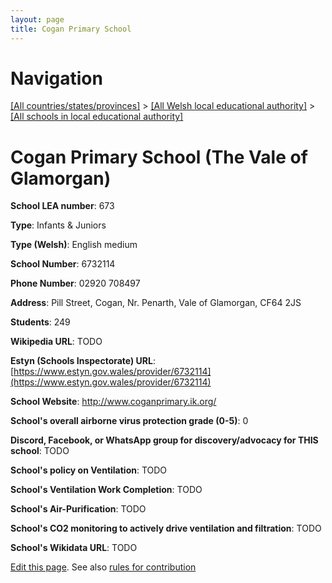 ```yaml
---
layout: page
title: Cogan Primary School
---
```

# Navigation

[[All countries/states/provinces]](../../..) > [[All Welsh local educational authority]](../..) > [[All schools in local educational authority]](..)

# Cogan Primary School (The Vale of Glamorgan)

**School LEA number**: 673

**Type**: Infants & Juniors

**Type (Welsh)**: English medium

**School Number**: 6732114

**Phone Number**: 02920 708497

**Address**: Pill Street, Cogan, Nr. Penarth, Vale of Glamorgan, CF64 2JS

**Students**: 249

**Wikipedia URL**: TODO

**Estyn (Schools Inspectorate) URL**: [https://www.estyn.gov.wales/provider/6732114](https://www.estyn.gov.wales/provider/6732114)

**School Website**: http://www.coganprimary.ik.org/

**School's overall airborne virus protection grade (0-5)**: 0

**Discord, Facebook, or WhatsApp group for discovery/advocacy for THIS school**: TODO

**School's policy on Ventilation**: TODO

**School's Ventilation Work Completion**: TODO

**School's Air-Purification**: TODO

**School's CO2 monitoring to actively drive ventilation and filtration**: TODO

**School's Wikidata URL**: TODO




[Edit this page](https://github.com/ventilate-schools/Wales/edit/prif/./The_Vale_of_Glamorgan/Cogan_Primary_School.md). See also [rules for contribution](../../../contribution-rules/)